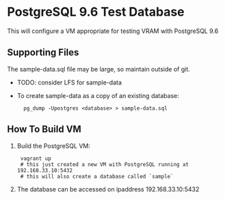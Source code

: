 # PostgreSQL 9.6 Test Database 

This will configure a VM appropriate for testing VRAM with PostgreSQL 9.6

## Supporting Files

The sample-data.sql file may be large, so maintain outside of git.

* TODO: consider LFS for sample-data

* To create sample-data as a copy of an existing database:

        pg_dump -Upostgres <database> > sample-data.sql

## How To Build VM

1. Build the PostgreSQL VM:

        vagrant up
        # this just created a new VM with PostgreSQL running at 192.168.33.10:5432
        # this will also create a database called `sample`
      
2. The database can be accessed on ipaddress 192.168.33.10:5432
